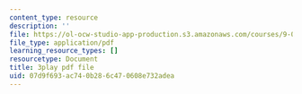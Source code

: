 ```yaml
---
content_type: resource
description: ''
file: https://ol-ocw-studio-app-production.s3.amazonaws.com/courses/9-00-introduction-to-psychology-fall-2004/07d9f693ac740b286c470608e732adea_10491.pdf
file_type: application/pdf
learning_resource_types: []
resourcetype: Document
title: 3play pdf file
uid: 07d9f693-ac74-0b28-6c47-0608e732adea
---
```

